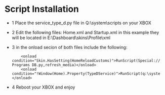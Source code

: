 # Script Installation

* 1 Place the service_type_d.py file in Q:\system\scripts on your XBOX

* 2 Edit the following files: Home.xml and Startup.xml in this example they will be located in E:\Dashboard\skins\Profile\xml

* 3 in the onload secion of both files include the following:

	```
		<onload condition="Skin.HasSetting(HomeReloadCustoms)">RunScript(Special://scripts\XBMC4Gamers\Utilities\Parse Programs DB.py,refresh_media)</onload>
		<onload condition="!Window(Home).Property(TypeDService)">RunScript(q:\system\scripts\service_type_d.py)</onload>	
	```
	
* 4 Reboot your XBOX and enjoy
